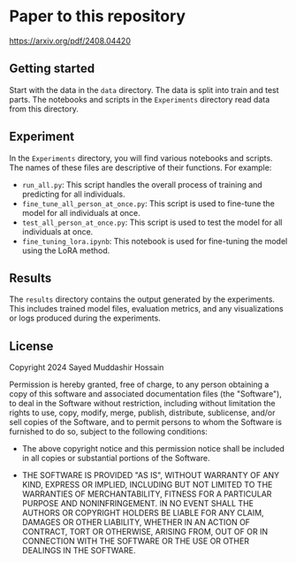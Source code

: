 # Paper to this repository
https://arxiv.org/pdf/2408.04420

## Getting started
Start with the data in the `data` directory. The data is split into train and test parts. The notebooks and scripts in the `Experiments` directory read data from this directory.  

## Experiment

In the `Experiments` directory, you will find various notebooks and scripts. The names of these files are descriptive of their functions. For example:

- `run_all.py`: This script handles the overall process of training and predicting for all individuals.
- `fine_tune_all_person_at_once.py`: This script is used to fine-tune the model for all individuals at once.
- `test_all_person_at_once.py`: This script is used to test the model for all individuals at once.
- `fine_tuning_lora.ipynb`: This notebook is used for fine-tuning the model using the LoRA method.

## Results

The `results` directory contains the output generated by the experiments. This includes trained model files, evaluation metrics, and any visualizations or logs produced during the experiments.

## License

Copyright 2024 Sayed Muddashir Hossain

Permission is hereby granted, free of charge, to any person obtaining a copy of this software and associated documentation files (the "Software"), to deal in the Software without restriction, including without limitation the rights to use, copy, modify, merge, publish, distribute, sublicense, and/or sell copies of the Software, and to permit persons to whom the Software is furnished to do so, subject to the following conditions:

- The above copyright notice and this permission notice shall be included in all copies or substantial portions of the Software.

- THE SOFTWARE IS PROVIDED "AS IS", WITHOUT WARRANTY OF ANY KIND, EXPRESS OR IMPLIED, INCLUDING BUT NOT LIMITED TO THE WARRANTIES OF MERCHANTABILITY, FITNESS FOR A PARTICULAR PURPOSE AND NONINFRINGEMENT. IN NO EVENT SHALL THE AUTHORS OR COPYRIGHT HOLDERS BE LIABLE FOR ANY CLAIM, DAMAGES OR OTHER LIABILITY, WHETHER IN AN ACTION OF CONTRACT, TORT OR OTHERWISE, ARISING FROM, OUT OF OR IN CONNECTION WITH THE SOFTWARE OR THE USE OR OTHER DEALINGS IN THE SOFTWARE.
